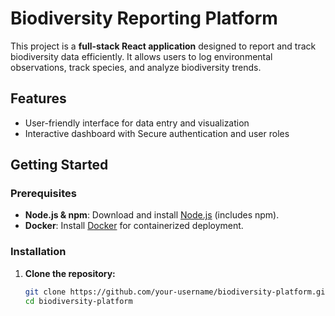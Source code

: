 # Biodiversity Reporting Platform

This project is a **full-stack React application** designed to report and track biodiversity data efficiently. It allows users to log environmental observations, track species, and analyze biodiversity trends.

## Features
- User-friendly interface for data entry and visualization  
- Interactive dashboard with Secure authentication and user roles
  
## Getting Started

### Prerequisites
- **Node.js & npm**: Download and install [Node.js](https://nodejs.org/) (includes npm).  
- **Docker**: Install [Docker](https://www.docker.com/get-started) for containerized deployment.  

### Installation

1. **Clone the repository:**  
   ```sh
   git clone https://github.com/your-username/biodiversity-platform.git
   cd biodiversity-platform
